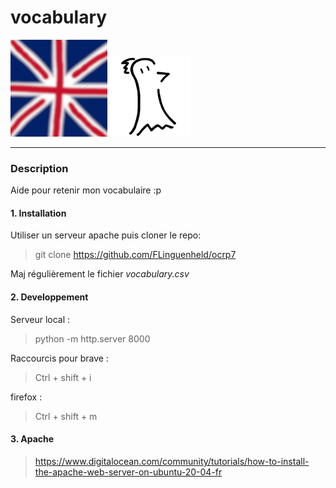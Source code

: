 # vocabulary
![Logo Just Stream It](https://raw.githubusercontent.com/FLinguenheld/vocabulary/main/favicon.png "Logo")
![Logo FLinguenheld](https://raw.githubusercontent.com/FLinguenheld/vocabulary/main/forelif.png "Pouet")

****
### Description
Aide pour retenir mon vocabulaire :p

#### 1. Installation
Utiliser un serveur apache puis cloner le repo:
>git clone https://github.com/FLinguenheld/ocrp7

Maj régulièrement le fichier *vocabulary.csv*

#### 2. Developpement
Serveur local :
>python -m http.server 8000

Raccourcis pour brave :
>Ctrl + shift + i

firefox :
>Ctrl + shift + m

#### 3. Apache
>https://www.digitalocean.com/community/tutorials/how-to-install-the-apache-web-server-on-ubuntu-20-04-fr


